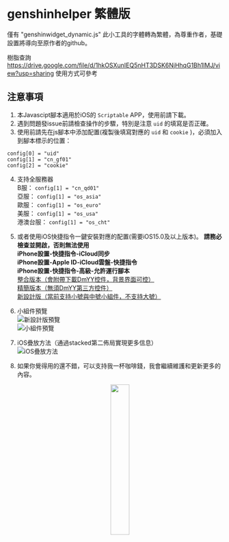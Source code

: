 # genshinhelper 繁體版

僅有 "genshinwidget_dynamic.js" 此小工具的字體轉為繁體，為尊重作者，基礎設置將導向至原作者的github。

樹脂查詢
https://drive.google.com/file/d/1hkOSXunIEQ5nHT3DSK6NjHhqG1Bh1lMJ/view?usp=sharing
使用方式可參考
## 注意事項
1. 本Javascipt腳本適用於iOS的 `Scriptable` APP，使用前請下載。
2. 遇到問題發issue前請檢查操作的步驟，特別是注意 `uid` 的填寫是否正確。
3. 使用前請先在js腳本中添加配置(複製後填寫對應的 `uid` 和 `cookie` )，必須加入到腳本標示的位置：  
```
config[0] = "uid"
config[1] = "cn_gf01"
config[2] = "cookie"
```
4. 支持全服務器  
B服： `config[1] = "cn_qd01"`   
亞服： `config[1] = "os_asia"`  
歐服： `config[1] = "os_euro"`  
美服： `config[1] = "os_usa"`  
港澳台服： `config[1] = "os_cht"`  

5. 或者使用iOS快捷指令一鍵安裝對應的配置(需要iOS15.0及以上版本)。
**請務必檢查並開啟，否則無法使用**  
**iPhone設置-快捷指令-iCloud同步**  
**iPhone設置-Apple ID-iCloud雲盤-快捷指令**  
**iPhone設置-快捷指令-高級-允許運行腳本**  
[整合版本（會附帶下載DmYY控件，背景界面可控）](https://www.icloud.com/shortcuts/6e33a145c8c8499eafd851b64b3218ba)  
[精簡版本（無須DmYY第三方控件）](https://www.icloud.com/shortcuts/8393584a2c6a4d6bb01e46a1dc3b1d2b)  
[新設計版（當前支持小號與中號小組件，不支持大號）](https://www.icloud.com/shortcuts/1278018a0e674a54b49c92f44a644a13)

6. 小組件預覽  
![新設計版預覽](https://github.com/OctoberCK/genshinhelper/blob/main/screenshots/B1D63403-A179-432D-A710-59CF52CE1558_1_102_o.jpeg)  
![小組件預覽](https://github.com/OctoberCK/genshinhelper/blob/main/screenshots/preview.jpg)  

7. iOS疊放方法（通過stacked第二佈局實現更多信息）  
![iOS疊放方法](https://github.com/OctoberCK/genshinhelper/blob/main/screenshots/stacked.jpg)  

8. 如果你覺得用的還不錯，可以支持我一杯咖啡錢，我會繼續維護和更新更多的內容。

    <center><img src="https://github.com/OctoberCK/genshinhelper/blob/main/screenshots/alipay.jpg" width="30%"></center>

